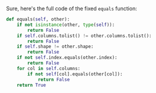 Sure, here's the full code of the fixed `equals` function:

```python
def equals(self, other):
    if not isinstance(other, type(self)):
        return False
    if self.columns.tolist() != other.columns.tolist():
        return False
    if self.shape != other.shape:
        return False
    if not self.index.equals(other.index):
        return False
    for col in self.columns:
        if not self[col].equals(other[col]):
            return False
    return True
```